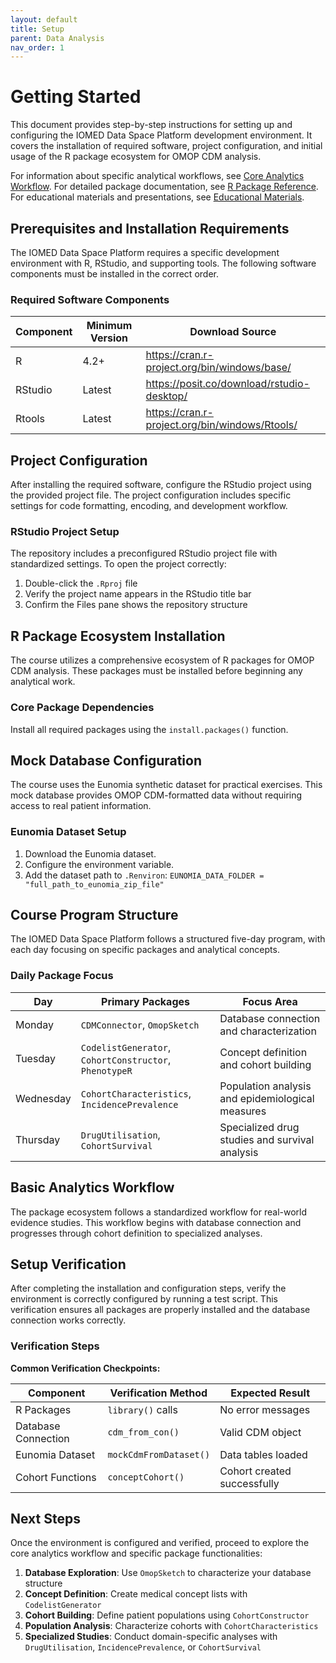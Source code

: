 ```yaml
---
layout: default
title: Setup
parent: Data Analysis
nav_order: 1
---
```


# Getting Started

This document provides step-by-step instructions for setting up and configuring the IOMED Data Space Platform development environment. It covers the installation of required software, project configuration, and initial usage of the R package ecosystem for OMOP CDM analysis.

For information about specific analytical workflows, see [Core Analytics Workflow](../../docs/core_workflow). For detailed package documentation, see [R Package Reference](../../docs/package_reference). For educational materials and presentations, see [Educational Materials](../../docs/educational_materials).

## Prerequisites and Installation Requirements

The IOMED Data Space Platform requires a specific development environment with R, RStudio, and supporting tools. The following software components must be installed in the correct order.

### Required Software Components

| Component | Minimum Version | Download Source |
| --- | --- | --- |
| R | 4.2+ | <https://cran.r-project.org/bin/windows/base/> |
| RStudio | Latest | <https://posit.co/download/rstudio-desktop/> |
| Rtools | Latest | <https://cran.r-project.org/bin/windows/Rtools/> |

## Project Configuration

After installing the required software, configure the RStudio project using the provided project file. The project configuration includes specific settings for code formatting, encoding, and development workflow.

### RStudio Project Setup

The repository includes a preconfigured RStudio project file with standardized settings. To open the project correctly:

1.  Double-click the `.Rproj` file
2.  Verify the project name appears in the RStudio title bar
3.  Confirm the Files pane shows the repository structure

## R Package Ecosystem Installation

The course utilizes a comprehensive ecosystem of R packages for OMOP CDM analysis. These packages must be installed before beginning any analytical work.

### Core Package Dependencies

Install all required packages using the `install.packages()` function.

## Mock Database Configuration

The course uses the Eunomia synthetic dataset for practical exercises. This mock database provides OMOP CDM-formatted data without requiring access to real patient information.

### Eunomia Dataset Setup

1.  Download the Eunomia dataset.
2.  Configure the environment variable.
3.  Add the dataset path to `.Renviron`:
    `EUNOMIA_DATA_FOLDER = "full_path_to_eunomia_zip_file"`

## Course Program Structure

The IOMED Data Space Platform follows a structured five-day program, with each day focusing on specific packages and analytical concepts.

### Daily Package Focus

| Day | Primary Packages | Focus Area |
| --- | --- | --- |
| Monday | `CDMConnector`, `OmopSketch`| Database connection and characterization |
| Tuesday | `CodelistGenerator`, `CohortConstructor`, `PhenotypeR`| Concept definition and cohort building |
| Wednesday | `CohortCharacteristics`, `IncidencePrevalence`| Population analysis and epidemiological measures |
| Thursday | `DrugUtilisation`, `CohortSurvival`| Specialized drug studies and survival analysis |

## Basic Analytics Workflow

The package ecosystem follows a standardized workflow for real-world evidence studies. This workflow begins with database connection and progresses through cohort definition to specialized analyses.

## Setup Verification

After completing the installation and configuration steps, verify the environment is correctly configured by running a test script. This verification ensures all packages are properly installed and the database connection works correctly.

### Verification Steps



**Common Verification Checkpoints:**

| Component | Verification Method | Expected Result |
| --- | --- | --- |
| R Packages | `library()` calls| No error messages |
| Database Connection | `cdm_from_con()`| Valid CDM object |
| Eunomia Dataset | `mockCdmFromDataset()`| Data tables loaded |
| Cohort Functions | `conceptCohort()`| Cohort created successfully |

## Next Steps

Once the environment is configured and verified, proceed to explore the core analytics workflow and specific package functionalities:

1.  **Database Exploration**: Use `OmopSketch` to characterize your database structure
2.  **Concept Definition**: Create medical concept lists with `CodelistGenerator`
3.  **Cohort Building**: Define patient populations using `CohortConstructor`
4.  **Population Analysis**: Characterize cohorts with `CohortCharacteristics`
5.  **Specialized Studies**: Conduct domain-specific analyses with `DrugUtilisation`, `IncidencePrevalence`, or `CohortSurvival`
